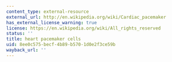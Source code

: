 ```yaml
---
content_type: external-resource
external_url: http://en.wikipedia.org/wiki/Cardiac_pacemaker
has_external_license_warning: true
license: https://en.wikipedia.org/wiki/All_rights_reserved
status: ''
title: heart pacemaker cells
uid: 8ee0c575-becf-4b89-b570-1d0e2f3ce59b
wayback_url: ''
---
```

